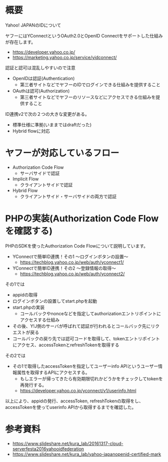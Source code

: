 # 概要
Yahoo! JAPANのIDについて

ヤフーにはYConnectというOAuth2.0とOpenID Connectをサポートした仕組みが存在します。
- https://developer.yahoo.co.jp/
- https://marketing.yahoo.co.jp/service/yidconnect/

認証と認可は混乱しやすいので注意
- OpenIDは認証(Authentication)
  - 第三者サイトなどでヤフーのIDでログインできる仕組みを提供すること
- OAuthは認可(Authorization)
  - 第三者サイトなどでヤフーのリソースなどにアクセスできる仕組みを提供すること

ID連携v2で次の２つの大きな変更がある。
- 標準仕様に準拠(いままではdraftだった)
- Hybrid flowに対応

# ヤフーが対応しているフロー
- Authorization Code Flow
  - サーバサイドで認証
- Implicit Flow
  - クライアントサイドで認証
- Hybrid Flow
  - クライアントサイド・サーバサイドの両方で認証

# PHPの実装(Authorization Code Flowを確認する) 
PHPのSDKを使ったAuthorization Code Flowについて説明しています。
- YConnectで簡単ID連携！その1 ～ログインボタンの設置～
  - https://techblog.yahoo.co.jp/web/auth/yconnect1/
- YConnectで簡単ID連携！その2 ～登録情報の取得～
  - https://techblog.yahoo.co.jp/web/auth/yconnect2/

その1では
- appidの取得
- ログインボタンの設置してstart.phpを起動
- start.phpの実装
  - コールバックやnonceなどを指定してauthorizationエントリポイントにアクセスする仕組み
- その後、Y!J側のサーバが呼ばれて認証が行われるとコールバック先にリクエストが戻る
- コールバックの戻り先では認可コードを取得して、tokenエントリポイントにアクセス、accessTokenとrefreshTokenを取得する

その2では
- その1で取得したaccessTokenを指定してユーザーinfo APIというユーザー情報属性を取得するAPIにアクセスする。
  - もしエラーが帰ってきたら有効期限切れかどうかをチェックしてtokenを再発行する。
  - https://developer.yahoo.co.jp/yconnect/v1/userinfo.html

以上により、appidの発行、accessToken, refreshTokenの取得をし、accessTokenを使ってuserinfo APIから取得するまでを確認した。

# 参考資料
- https://www.slideshare.net/kura_lab/20161317-cloud-serverfesta2016yahooidfederation
- https://www.slideshare.net/kura_lab/yahoo-japanopenid-certified-mark
